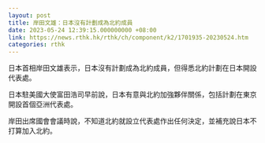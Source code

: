 ```yaml
---
layout: post
title: 岸田文雄：日本沒有計劃成為北約成員
date: 2023-05-24 12:39:15.000000000 +08:00
link: https://news.rthk.hk/rthk/ch/component/k2/1701935-20230524.htm
categories: rthk
---
```


日本首相岸田文雄表示，日本沒有計劃成為北約成員，但得悉北約計劃在日本開設代表處。

日本駐美國大使富田浩司早前說，日本有意與北約加強夥伴關係，包括計劃在東京開設首個亞洲代表處。

岸田出席國會會議時說，不知道北約就設立代表處作出任何決定，並補充說日本不打算加入北約。
